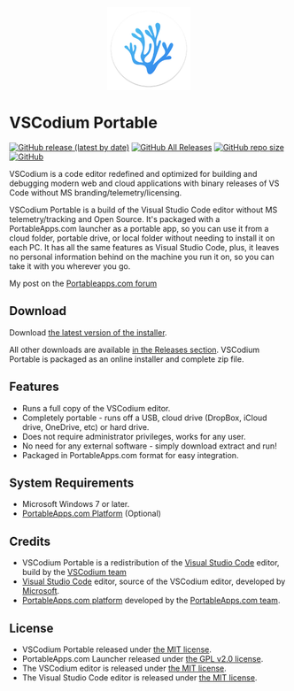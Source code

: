 <p align="center">
  <img src="./VSCodiumPortable/App/AppInfo/appicon_256.png" alt="VSCodium logo" width="150" />
</p>

# VSCodium Portable

[![GitHub release (latest by date)](https://img.shields.io/github/v/release/Makazzz/VSCodiumPortable)](https://github.com/Makazzz/VSCodiumPortable/releases/latest)
[![GitHub All Releases](https://img.shields.io/github/downloads/Makazzz/VSCodiumPortable/total)](https://github.com/Makazzz/VSCodiumPortable/releases)
[![GitHub repo size](https://img.shields.io/github/repo-size/Makazzz/VSCodiumPortable)](https://github.com/Makazzz/VSCodiumPortable)
[![GitHub](https://img.shields.io/github/license/Makazzz/VSCodiumPortable)](https://github.com/Makazzz/VSCodiumPortable/blob/master/LICENSE)

VSCodium is a code editor redefined and optimized for building and debugging modern web and cloud applications with binary releases of VS Code without MS branding/telemetry/licensing.


VSCodium Portable is a build of the Visual Studio Code editor without MS 
telemetry/tracking and Open Source. It's packaged with a PortableApps.com 
launcher as a portable app, so you can use it from a cloud folder, portable
drive, or local folder without needing to install it on each PC. It has all
the same features as Visual Studio Code, plus, it leaves no personal information
behind on the machine you run it on, so you can take it with you wherever you go.

My post on the [Portableapps.com forum](https://portableapps.com/node/60330)

## Download

Download [the latest version of the installer][D1].

All other downloads are available [in the Releases section][D2]. VSCodium Portable
is packaged as an online installer and complete zip file.

[D1]: https://github.com/Makazzz/VSCodiumPortable/releases/latest
[D2]: https://github.com/Makazzz/VSCodiumPortable/releases

## Features

*   Runs a full copy of the VSCodium editor.
*   Completely portable - runs off a USB, cloud drive (DropBox, iCloud drive, OneDrive, etc) or hard drive.
*   Does not require administrator privileges, works for any user.
*   No need for any external software - simply download extract and run!
*   Packaged in PortableApps.com format for easy integration.

## System Requirements

*   Microsoft Windows 7 or later.
*   [PortableApps.com Platform](https://portableapps.com/download) (Optional)

## Credits

*   VSCodium Portable is a redistribution of the [Visual Studio Code](https://code.visualstudio.com) editor, build by the [VSCodium team](https://github.com/VSCodium/vscodium)
*   [Visual Studio Code](https://code.visualstudio.com) editor, source of the VSCodium editor, developed by [Microsoft](https://www.microsoft.com).
*   [PortableApps.com platform](https://portableapps.com/download) developed by the [PortableApps.com team](https://portableapps.com).

## License

*   VSCodium Portable released under [the MIT license](https://raw.githubusercontent.com/Makazzz/VSCodiumPortable/master/LICENSE).
*   PortableApps.com Launcher released under [the GPL v2.0 license](https://raw.githubusercontent.com/Makazzz/VSCodiumPortable/master/VSCodiumPortable/Other/Source/LauncherLicense.txt).
*   The VSCodium editor is released under [the MIT license](https://raw.githubusercontent.com/VSCodium/vscodium/master/LICENSE).
*   The Visual Studio Code editor is released under [the MIT license](https://raw.githubusercontent.com/microsoft/vscode/master/LICENSE.txt).
